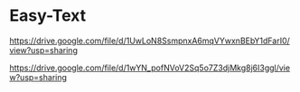 # Easy-Text
https://drive.google.com/file/d/1UwLoN8SsmpnxA6mqVYwxnBEbY1dFarI0/view?usp=sharing

https://drive.google.com/file/d/1wYN_pofNVoV2Sq5o7Z3djMkg8j6I3ggl/view?usp=sharing
